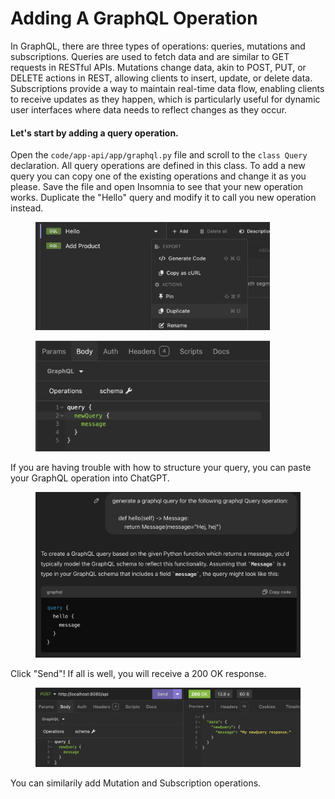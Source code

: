 # Adding A GraphQL Operation

In GraphQL, there are three types of operations: queries, mutations and subscriptions. Queries are used to fetch data and are similar to GET requests in RESTful APIs. Mutations change data, akin to POST, PUT, or DELETE actions in REST, allowing clients to insert, update, or delete data. Subscriptions provide a way to maintain real-time data flow, enabling clients to receive updates as they happen, which is particularly useful for dynamic user interfaces where data needs to reflect changes as they occur.

#### Let's start by adding a query operation.&#x20;

Open the `code/app-api/app/graphql.py` file and scroll to the `class Query` declaration. All query operations are defined in this class. To add a new query you can copy one of the existing operations and change it as you please. Save the file and open Insomnia to see that your new operation works. Duplicate the "Hello" query and modify it to call you new operation instead.&#x20;

<figure><img src="../../../.gitbook/assets/image (7).png" alt="" width="375"><figcaption></figcaption></figure>

<figure><img src="../../../.gitbook/assets/image (1) (1) (1) (1).png" alt="" width="375"><figcaption></figcaption></figure>

If you are having trouble with how to structure your query, you can paste your GraphQL operation into ChatGPT.&#x20;

<figure><img src="../../../.gitbook/assets/image (2) (1).png" alt=""><figcaption></figcaption></figure>

Click "Send"! If all is well, you will receive a 200 OK response.&#x20;

<figure><img src="../../../.gitbook/assets/image (3) (1).png" alt=""><figcaption></figcaption></figure>

You can similarily add Mutation and Subscription operations.&#x20;
